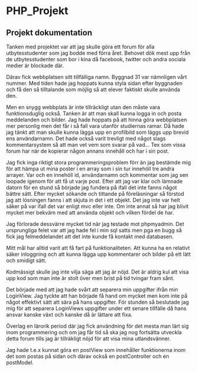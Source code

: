 PHP_Projekt
===========

## Projekt dokumentation

Tanken med projektet var att jag skulle göra ett forum för alla utbytesstudenter som jag bodde med förra året.
Behovet dök mest upp från de utbytesstudenter som bor i kina då facebook, twitter och andra sociala medier är blockade där.

Därav fick webbplatsen sitt tillfälliga namn. Byggnad 31 var nämnligen vårt nummer.
Med tiden hade jag hoppats kunna styla sidan efter byggnaden och få den så tilltalande som möjlig så att elever faktiskt skulle använda den.

Men en snygg webbplats är inte tillräckligt utan den måste vara funktionsduglig också.
Tanken är att man skall kunna logga in och posta meddelanden och bilder.
Jag hade hoppats på att hinna göra webbplatsen mer personlig men det får i så fall vara utanför studiernas ramar.
Då hade jag tänkt att man skulle kunna lägga upp en profilbild som läggs upp brevid ens användarnamn.
Det hade också varit trevligt med något slags kommentarsystem så att man vet vem som svarar på vad... Tex som vissa forum har när de kopierar någon annans innehåll och har i sin post.

Jag fick inga riktigt stora programmeringsproblem förr än jag bestämde mig för att hämpa ut mina poster i en array som i sin tur innehöll tre andra arrayer. Var och en innehöll id, användarnamn och kommentar som jag sen loopade igenom för att få ut varje post.
Efter att jag var klar och lämnade datorn för en stund så började jag fundera på ifall det inte fanns något bättre sätt.
Efter mycket sökande och tittande på föreläsningar så förstod jag att lösningen fanns i att skjuta in det i ett objekt.
Det jag inte var helt säker på var ifall det var enligt mvc eller inte.
Om inte annat så har jag blivit mycket mer bekväm med att använda objekt och vilken fördel de har.

Jag förlorade dessvärre mycket tid när jag testade mot phpmyadmin. Det ursprungliga felet var att jag hade fel i
min sql satts men pga en bugg så fick jag felmeddelandet att det inte kunde få kontakt med databasen.

Mitt mål har alltid varit att få fart på funktionaliteten. Att kunna ha en relativt säker inloggning och att kunna lägga upp kommentarer och bilder på ett lätt och smidigt sätt.

Kodmässigt skulle jag inte vilja säga att jag är nöjd.
Det är aldrig kul att visa upp kod som man inte är stolt över men brist på tid tvingar fram sånt.

Det började med att jag hade svårt att separera min uppgifter ifrån min LoginView.
Jag tyckte att han började få hand om mycket men kom inte på något effektivt sätt att sära på hans uppgifter.
För stunden så beslutade jag mig för att separera LoginViews uppgifter under ett senare tillfälle då hans ansvar kanske växt och kanske då är lättare att fixa.

Överlag en lärorik period där jag fick användning för det mesta man lärt sig inom programmering och om jag får tid så ska jag nog fortsätta utveckla detta forum tills jag är tillräkligt nöjd för att visa mina utlandsvänner.

Jag hade t.e.x kunnat göra en postView som innehåller funktionerna inom det som postas på sidan och därav också en postController och en postModel.




